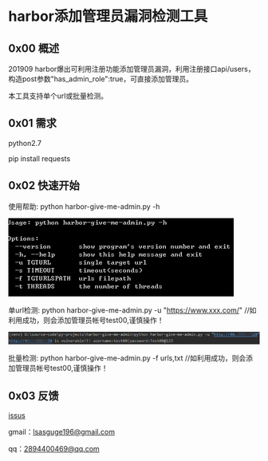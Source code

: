 # harbor添加管理员漏洞检测工具



## 0x00 概述

201909 harbor爆出可利用注册功能添加管理员漏洞，利用注册接口api/users，构造post参数"has_admin_role":true，可直接添加管理员。

本工具支持单个url或批量检测。



## 0x01 需求

python2.7

pip install requests



## 0x02 快速开始

使用帮助: python harbor-give-me-admin.py -h


![](https://github.com/theLSA/harbor-give-me-admin/raw/master/demo/harbor01.png)


单url检测: python harbor-give-me-admin.py -u "https://www.xxx.com/"
//如利用成功，则会添加管理员帐号test00,谨慎操作！

![](https://github.com/theLSA/harbor-give-me-admin/raw/master/demo/harbor00.png)



批量检测: python harbor-give-me-admin.py -f urls,txt
//如利用成功，则会添加管理员帐号test00,谨慎操作！



## 0x03 反馈

[issus](https://github.com/theLSA/harbor-give-me-admin/issues)

gmail：[lsasguge196@gmail.com](mailto:lsasguge196@gmail.com)

qq：[2894400469@qq.com](mailto:2894400469@qq.com)



